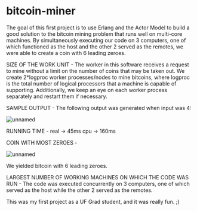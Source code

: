 # bitcoin-miner
The goal of this first project is to use Erlang and the Actor Model to build a good solution to the bitcoin mining problem that runs well on multi-core machines. By simultaneously executing our code on 3 computers, one of which functioned as the host and the other 2 served as the remotes, we were able to create a coin with 6 leading zeroes.

SIZE OF THE WORK UNIT -
The worker in this software receives a request to mine without a limit on the number of coins that may be taken out. We create 2*logproc worker processes/nodes to mine bitcoins, where logproc is the total number of logical processors that a machine is capable of supporting. Additionally, we keep an eye on each worker process separately and restart them if necessary.

SAMPLE OUTPUT -
The following output was generated when input was 4:

![unnamed](https://user-images.githubusercontent.com/64377125/192152807-663df508-ad75-464d-9e27-531437a3dc10.png)

RUNNING TIME -
real -> 45ms
cpu -> 160ms

COIN WITH MOST ZEROES -

![unnamed](https://user-images.githubusercontent.com/64377125/192152861-e5c8e79b-468e-4ee8-a3e1-5bcefa303186.jpg)

We yielded bitcoin with 6 leading zeroes.

LARGEST NUMBER OF WORKING MACHINES ON WHICH THE CODE WAS RUN -
The code was executed concurrently on 3 computers, one of which served as the host while the other 2 served as the remotes.

This was my first project as a UF Grad student, and it was really fun. ;)
